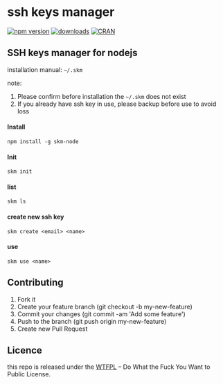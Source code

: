 ssh keys manager
======

[![npm version](https://badge.fury.io/js/skm-node.svg)](https://badge.fury.io/js/skm-node)
[![downloads](https://img.shields.io/npm/dt/skm-node.svg)](https://www.npmjs.com/package/skm-node)
[![CRAN](https://img.shields.io/badge/license-Do%20What%20the%20Fuck%20You%20Want%20to%20Public%20License-green.svg)](https://github.com/liees/skm-node/blob/master/LICENSE)

SSH keys manager for nodejs
----

installation manual: `~/.skm`

note: 
1. Please confirm before installation the `~/.skm` does not exist
2. If you already have ssh key in use, please backup before use to avoid loss


#### Install

```
npm install -g skm-node
```

#### Init
```
skm init
```

#### list
```
skm ls
```

#### create new ssh key
```
skm create <email> <name> 
```

#### use
```
skm use <name>
```


## Contributing

1. Fork it
2. Create your feature branch (git checkout -b my-new-feature)
3. Commit your changes (git commit -am 'Add some feature')
4. Push to the branch (git push origin my-new-feature)
5. Create new Pull Request

## Licence

this repo is released under the [WTFPL](https://github.com/liees/inspection_area/blob/master/LICENSE) – Do What the Fuck You Want to Public License.


